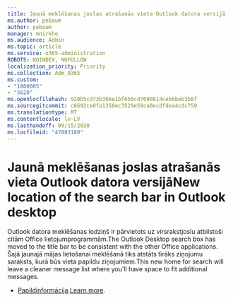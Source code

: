 ```yaml
---
title: Jaunā meklēšanas joslas atrašanās vieta Outlook datora versijā
ms.author: pebaum
author: pebaum
manager: mnirkhe
ms.audience: Admin
ms.topic: article
ms.service: o365-administration
ROBOTS: NOINDEX, NOFOLLOW
localization_priority: Priority
ms.collection: Adm_O365
ms.custom:
- "1800005"
- "5620"
ms.openlocfilehash: 920b5cd73b366e1bf656cd7090814ceb6beb3b8f
ms.sourcegitcommit: c6692ce0fa1358ec3529e59ca0ecdfdea4cdc759
ms.translationtype: MT
ms.contentlocale: lv-LV
ms.lasthandoff: 09/15/2020
ms.locfileid: "47803180"
---
```

# <a name="new-location-of-the-search-bar-in-outlook-desktop"></a><span data-ttu-id="15b59-102">Jaunā meklēšanas joslas atrašanās vieta Outlook datora versijā</span><span class="sxs-lookup"><span data-stu-id="15b59-102">New location of the search bar in Outlook desktop</span></span>

<span data-ttu-id="15b59-103">Outlook datora meklēšanas lodziņš ir pārvietots uz virsrakstjoslu atbilstoši citām Office lietojumprogrammām.</span><span class="sxs-lookup"><span data-stu-id="15b59-103">The Outlook Desktop search box has moved to the title bar to be consistent with the other Office applications.</span></span> <span data-ttu-id="15b59-104">Šajā jaunajā mājas lietošanai meklēšanā tiks atstāts tīrāks ziņojumu saraksts, kurā būs vieta papildu ziņojumiem.</span><span class="sxs-lookup"><span data-stu-id="15b59-104">This new home for search will leave a cleaner message list where you'll have space to fit additional messages.</span></span>
- <span data-ttu-id="15b59-105">[Papildinformācija](https://support.microsoft.com/en-us/office/96fee452-80cd-492d-a35c-5c37584b416b).</span><span class="sxs-lookup"><span data-stu-id="15b59-105">[Learn more](https://support.microsoft.com/en-us/office/96fee452-80cd-492d-a35c-5c37584b416b).</span></span>
